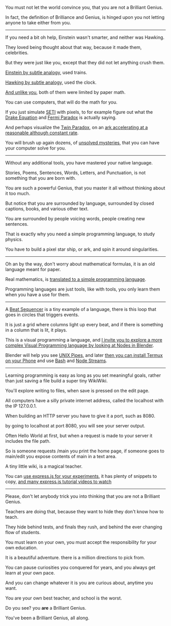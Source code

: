 You must not let the world convince you,
that you are not a Brilliant Genius.

In fact, the definition of Brilliance and Genius,
is hinged upon you not letting anyone to take either from you.

---

If you need a bit oh help,
Einstein wasn't smarter, and neither was Hawking.

They loved being thought about that way,
because it made them, celebrities.

But they were just like you,
except that they did not let anything crush them.

[Einstein by subtle analogy][1],
used trains.

[Hawking by subtle analogy][2],
used the clock.

[And unlike you][3],
both of them were limited by paper math.

You can use computers,
that will do the math for you.

If you just simulate [SETI][4] with pixels,
to for example figure out what the [Drake Equation][5] and [Fermi Paradox][6] is actually saying.

And perhaps visualize the [Twin Paradox][7],
on an [ark accelerating at a reasonable although constant rate][8].

You will brush up again dozens,
of [unsolved mysteries][9], that you can have your computer solve for you.

---

Without any additional tools,
you have mastered your native language.

Stories, Poems, Sentences, Words, Letters, and Punctuation,
is not something that you are born with.

You are such a powerful Genius,
that you master it all without thinking about it too much.

But notice that you are surrounded by language,
surrounded by closed captions, books, and various other text.

You are surrounded by people voicing words,
people creating new sentences.

That is exactly why you need a simple programming language,
to study physics.

You have to build a pixel star ship, or ark,
and spin it around singularities.

---

Oh an by the way, don't worry about mathematical formulas,
it is an old language meant for paper.

Real mathematics,
is [translated to a simple programming language][19].

Programming languages are just tools,
like with tools, you only learn them when you have a use for them.

---

A [Beat Sequencer][10] is a tiny example of a language,
there is this loop that goes in circles that triggers events.

It is just a grid where columns light up every beat,
and if there is something in a column that is lit, it plays.

This is a visual programming a language,
and [I invite you to explore a more complex Visual Programming language by looking at Nodes in Blender][11].

Blender will help you see [UNIX Pipes][12],
and later [then you can install Termux on your Phone][13] and use [Bash][14] and [Node Streams][15].

---

Learning programming is easy as long as you set meaningful goals,
rather than just saving a file build a super tiny WikiWiki.

You'll explore writing to files,
when save is pressed on the edit page.

All computers have a silly private internet address,
called the localhost with the IP 127.0.0.1.

When building an HTTP server you have to give it a port,
such as 8080.

by going to localhost at port 8080,
you will see your server output.

Often Hello World at first,
but when a request is made to your server it includes the file path.

So is someone requests /main you print the home page,
if someone goes to main/edit you expose contents of main in a text area.

A tiny little wiki,
is a magical teacher.

You can [use express.js for your experiments][17],
it has plenty of snippets to copy, [and many express.js tutorial videos to watch][18]

---

Please,
don't let anybody trick you into thinking that you are not a Brilliant Genius.

Teachers are doing that,
because they want to hide they don't know how to teach.

They hide behind tests, and finals they rush,
and behind the ever changing flow of students.

You must learn on your own,
you must accept the responsibility for your own education.

It is a beautiful adventure.
there is a million directions to pick from.

You can pause curiosities you conquered for years,
and you always get learn at your own pace.

And you can change whatever it is you are curious about,
anytime you want.

You are your own best teacher,
and school is the worst.

Do you see?
you __are__ a Brilliant Genius.

You've been a Brilliant Genius,
all along.

[1]: https://www.youtube.com/watch?v=w3ebQK7evbw
[2]: https://www.youtube.com/watch?v=OoUVSHDbAeM
[3]: https://www.youtube.com/watch?v=70MQ-FugwbI&list=PLRqwX-V7Uu6ZV4yEcW3uDwOgGXKUUsPOM
[4]: https://www.youtube.com/watch?v=UVlUy77d-MU
[5]: https://www.youtube.com/watch?v=2s1qTUqOv88
[6]: https://www.youtube.com/watch?v=sNhhvQGsMEc
[7]: https://www.youtube.com/watch?v=nRuVGOm7560
[8]: https://www.youtube.com/watch?v=dB91TJHa-NY
[9]: https://www.youtube.com/watch?v=v4JXjYCgQK4
[10]: https://www.youtube.com/watch?v=YzYA1i9SZ8A
[11]: https://www.youtube.com/watch?v=52UYqe3zdxQ
[12]: https://www.youtube.com/watch?v=bKzonnwoR2I
[13]: https://www.youtube.com/watch?v=3I1LmWhY9Ig
[14]: https://www.youtube.com/watch?v=v-F3YLd6oMw
[15]: https://www.youtube.com/watch?v=GlybFFMXXmQ
[16]: https://www.youtube.com/watch?v=3qfa9hGJzoY
[17]: https://expressjs.com/
[18]: https://www.youtube.com/results?search_query=express.js+tutorial
[19]: https://github.com/Jam3/math-as-code
